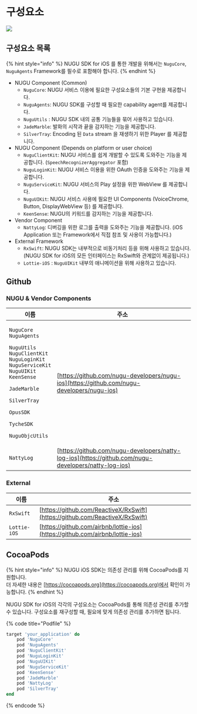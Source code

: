 # 구성요소

![](../../../.gitbook/assets/Diagram\_v1.4.0.001.jpeg)

## 구성요소 목록

{% hint style="info" %}
NUGU SDK for iOS 를 통한 개발을 위해서는 `NuguCore`, `NuguAgents` Framework를 필수로 포함해야 합니다.
{% endhint %}

* NUGU Component (Common)
  * `NuguCore`: NUGU 서비스 이용에 필요한 구성요소들의 기본 구현을 제공합니다.
  * `NuguAgents`: NUGU SDK를 구성할 때 필요한 capability agent를 제공합니다.
  * `NuguUtils` : NUGU SDK 내의 공통 기능들을 묶어 사용하고 있습니다.
  * `JadeMarble`: 발화의 시작과 끝을 감지하는 기능을 제공합니다.
  * `SilverTray`: Encoding 된 `Data` stream 을 재생하기 위한 Player 를 제공합니다.
* NUGU Component (Depends on platform or user choice)
  * `NuguClientKit`: NUGU 서비스를 쉽게 개발할 수 있도록 도와주는 기능을 제공합니다. (`SpeechRecognizerAggregator` 포함)
  * `NuguLoginKit`: NUGU 서비스 이용을 위한 OAuth 인증을 도와주는 기능을 제공합니다.
  * `NuguServiceKit`: NUGU 서비스의 Play 설정을 위한 WebView 를 제공합니다.
  * `NuguUIKit`: NUGU 서비스 사용에 필요한 UI Components (VoiceChrome, Button, DisplayWebView 등) 를 제공합니다.
  * `KeenSense`: NUGU의 키워드를 감지하는 기능을 제공합니다.
* Vendor Component
  * `NattyLog`: 디버깅을 위한 로그를 출력을 도와주는 기능을 제공합니다. (iOS Application 또는 Framework에서 직접 참조 및 사용이 가능합니다.)
* External Framework
  * `RxSwift`: NUGU SDK는 내부적으로 비동기처리 등을 위해 사용하고 있습니다. (NUGU SDK for iOS의 모든 인터페이스는 RxSwift와 관계없이 제공됩니다.)
  * `Lottie-iOS` : `NuguUIKit` 내부의 애니메이션을 위해 사용하고 있습니다.

## Github

### NUGU & Vendor Components

| 이름                                                                                                                                                                                                                                                                                                                                                                                     | 주소                                                                                                   |
| -------------------------------------------------------------------------------------------------------------------------------------------------------------------------------------------------------------------------------------------------------------------------------------------------------------------------------------------------------------------------------------- | ---------------------------------------------------------------------------------------------------- |
| <p><code>NuguCore</code><br><code>NuguAgents</code></p><p><code>NuguUtils</code><br><code>NuguClientKit</code><br><code>NuguLoginKit</code><br><code>NuguServiceKit</code><br><code>NuguUIKit</code><br><code>KeenSense</code></p><p><code>JadeMarble</code></p><p><code>SilverTray</code></p><p><code>OpusSDK</code></p><p><code>TycheSDK</code></p><p><code>NuguObjcUtils</code></p> | [https://github.com/nugu-developers/nugu-ios](https://github.com/nugu-developers/nugu-ios)           |
| `NattyLog`                                                                                                                                                                                                                                                                                                                                                                             | [https://github.com/nugu-developers/natty-log-ios](https://github.com/nugu-developers/natty-log-ios) |

### External

| 이름           | 주소                                                                           |
| ------------ | ---------------------------------------------------------------------------- |
| `RxSwift`    | [https://github.com/ReactiveX/RxSwift](https://github.com/ReactiveX/RxSwift) |
| `Lottie-iOS` | [https://github.com/airbnb/lottie-ios](https://github.com/airbnb/lottie-ios) |

## CocoaPods

{% hint style="info" %}
NUGU iOS SDK는 의존성 관리를 위해 CocoaPods를 지원합니다.\
더 자세한 내용은 [https://cocoapods.org](https://cocoapods.org)에서 확인이 가능합니다.
{% endhint %}

NUGU SDK for iOS의 각각의 구성요소는 CocoaPods를 통해 의존성 관리를 추가할 수 있습니다. 구성요소를 재구성할 때, 필요에 맞게 의존성 관리를 추가하면 됩니다.

{% code title="Podfile" %}
```ruby
target 'your_application' do
    pod 'NuguCore'
    pod 'NuguAgents'
    pod 'NuguClientKit'
    pod 'NuguLoginKit'
    pod 'NuguUIKit'
    pod 'NuguServiceKit'
    pod 'KeenSense'
    pod 'JadeMarble'
    pod 'NattyLog'
    pod 'SilverTray'
end
```
{% endcode %}
